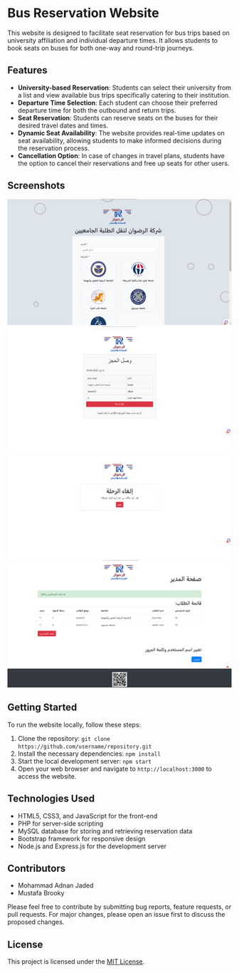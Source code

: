 # Bus Reservation Website

This website is designed to facilitate seat reservation for bus trips based on university affiliation and individual departure times. It allows students to book seats on buses for both one-way and round-trip journeys.

## Features

- **University-based Reservation**: Students can select their university from a list and view available bus trips specifically catering to their institution.
- **Departure Time Selection**: Each student can choose their preferred departure time for both the outbound and return trips.
- **Seat Reservation**: Students can reserve seats on the buses for their desired travel dates and times.
- **Dynamic Seat Availability**: The website provides real-time updates on seat availability, allowing students to make informed decisions during the reservation process.
- **Cancellation Option**: In case of changes in travel plans, students have the option to cancel their reservations and free up seats for other users.

## Screenshots

![Screenshot 1](images/1.png)
![Screenshot 2](images/2.png)
![Screenshot 3](images/3.png)
![Screenshot 4](images/4.png)

## Getting Started

To run the website locally, follow these steps:

1. Clone the repository: `git clone https://github.com/username/repository.git`
2. Install the necessary dependencies: `npm install`
3. Start the local development server: `npm start`
4. Open your web browser and navigate to `http://localhost:3000` to access the website.

## Technologies Used

- HTML5, CSS3, and JavaScript for the front-end
- PHP for server-side scripting
- MySQL database for storing and retrieving reservation data
- Bootstrap framework for responsive design
- Node.js and Express.js for the development server

## Contributors

- Mohammad Adnan Jaded
- Mustafa Brooky

Please feel free to contribute by submitting bug reports, feature requests, or pull requests. For major changes, please open an issue first to discuss the proposed changes.

## License

This project is licensed under the [MIT License](LICENSE).
